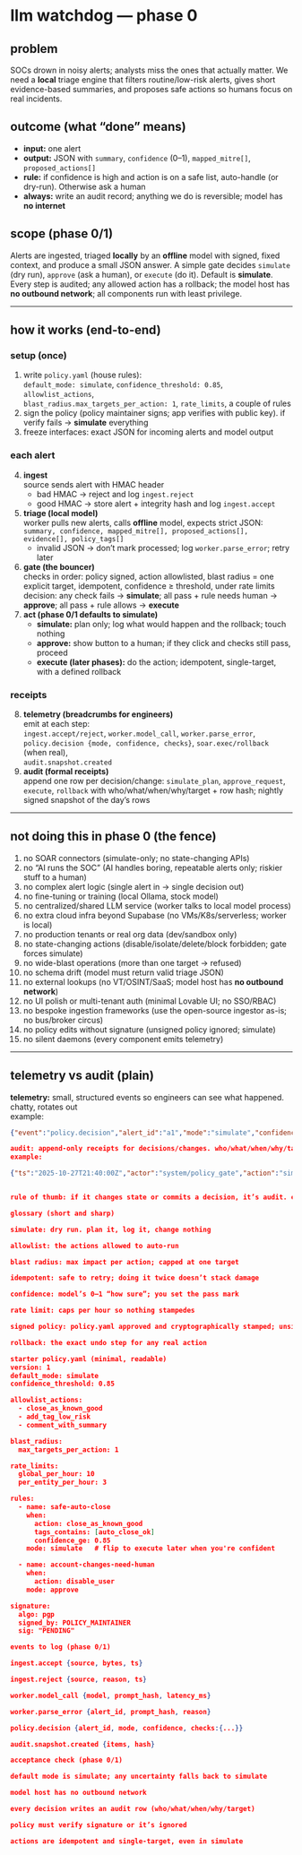 # llm watchdog — phase 0

## problem
SOCs drown in noisy alerts; analysts miss the ones that actually matter. We need a **local** triage engine that filters routine/low-risk alerts, gives short evidence-based summaries, and proposes safe actions so humans focus on real incidents.

## outcome (what “done” means)
- **input:** one alert  
- **output:** JSON with `summary`, `confidence` (0–1), `mapped_mitre[]`, `proposed_actions[]`  
- **rule:** if confidence is high and action is on a safe list, auto-handle (or dry-run). Otherwise ask a human  
- **always:** write an audit record; anything we do is reversible; model has **no internet**

## scope (phase 0/1)
Alerts are ingested, triaged **locally** by an **offline** model with signed, fixed context, and produce a small JSON answer. A simple gate decides `simulate` (dry run), `approve` (ask a human), or `execute` (do it). Default is **simulate**. Every step is audited; any allowed action has a rollback; the model host has **no outbound network**; all components run with least privilege.

---

## how it works (end-to-end)

### setup (once)
1. write `policy.yaml` (house rules):  
   `default_mode: simulate`, `confidence_threshold: 0.85`, `allowlist_actions`,  
   `blast_radius.max_targets_per_action: 1`, `rate_limits`, a couple of rules
2. sign the policy (policy maintainer signs; app verifies with public key). if verify fails → **simulate** everything
3. freeze interfaces: exact JSON for incoming alerts and model output

### each alert
4. **ingest**  
   source sends alert with HMAC header  
   - bad HMAC → reject and log `ingest.reject`  
   - good HMAC → store alert + integrity hash and log `ingest.accept`
5. **triage (local model)**  
   worker pulls new alerts, calls **offline** model, expects strict JSON:  
   `summary, confidence, mapped_mitre[], proposed_actions[], evidence[], policy_tags[]`  
   - invalid JSON → don’t mark processed; log `worker.parse_error`; retry later
6. **gate (the bouncer)**  
   checks in order: policy signed, action allowlisted, blast radius = one explicit target, idempotent, confidence ≥ threshold, under rate limits  
   decision: any check fails → **simulate**; all pass + rule needs human → **approve**; all pass + rule allows → **execute**
7. **act (phase 0/1 defaults to simulate)**  
   - **simulate:** plan only; log what would happen and the rollback; touch nothing  
   - **approve:** show button to a human; if they click and checks still pass, proceed  
   - **execute (later phases):** do the action; idempotent, single-target, with a defined rollback

### receipts
8. **telemetry (breadcrumbs for engineers)**  
   emit at each step:  
   `ingest.accept/reject`, `worker.model_call`, `worker.parse_error`,  
   `policy.decision {mode, confidence, checks}`, `soar.exec/rollback` (when real),  
   `audit.snapshot.created`
9. **audit (formal receipts)**  
   append one row per decision/change: `simulate_plan`, `approve_request`, `execute`, `rollback` with who/what/when/why/target + row hash; nightly signed snapshot of the day’s rows

---

## not doing this in phase 0 (the fence)
1. no SOAR connectors (simulate-only; no state-changing APIs)  
2. no “AI runs the SOC” (AI handles boring, repeatable alerts only; riskier stuff to a human)  
3. no complex alert logic (single alert in → single decision out)  
4. no fine-tuning or training (local Ollama, stock model)  
5. no centralized/shared LLM service (worker talks to local model process)  
6. no extra cloud infra beyond Supabase (no VMs/K8s/serverless; worker is local)  
7. no production tenants or real org data (dev/sandbox only)  
8. no state-changing actions (disable/isolate/delete/block forbidden; gate forces simulate)  
9. no wide-blast operations (more than one target → refused)  
10. no schema drift (model must return valid triage JSON)  
11. no external lookups (no VT/OSINT/SaaS; model host has **no outbound network**)  
12. no UI polish or multi-tenant auth (minimal Lovable UI; no SSO/RBAC)  
13. no bespoke ingestion frameworks (use the open-source ingestor as-is; no bus/broker circus)  
14. no policy edits without signature (unsigned policy ignored; simulate)  
15. no silent daemons (every component emits telemetry)

---

## telemetry vs audit (plain)
**telemetry:** small, structured events so engineers can see what happened. chatty, rotates out  
example:
```json
{"event":"policy.decision","alert_id":"a1","mode":"simulate","confidence":0.92,"checks":{"allowlisted":true,"blast_radius_ok":true}}

audit: append-only receipts for decisions/changes. who/what/when/why/target, tamper-evident
example:

{"ts":"2025-10-27T21:40:00Z","actor":"system/policy_gate","action":"simulate_plan","obj":"alert:a1","details":{"rule":"auto-close-benign","confidence":0.92,"proposed_action":{"action":"close_alert","target":"alert:a1"},"rollback":{"action":"reopen_alert","target":"alert:a1"}}}


rule of thumb: if it changes state or commits a decision, it’s audit. everything else useful to see is telemetry.

glossary (short and sharp)

simulate: dry run. plan it, log it, change nothing

allowlist: the actions allowed to auto-run

blast radius: max impact per action; capped at one target

idempotent: safe to retry; doing it twice doesn’t stack damage

confidence: model’s 0–1 “how sure”; you set the pass mark

rate limit: caps per hour so nothing stampedes

signed policy: policy.yaml approved and cryptographically stamped; unsigned = simulate all

rollback: the exact undo step for any real action

starter policy.yaml (minimal, readable)
version: 1
default_mode: simulate
confidence_threshold: 0.85

allowlist_actions:
  - close_as_known_good
  - add_tag_low_risk
  - comment_with_summary

blast_radius:
  max_targets_per_action: 1

rate_limits:
  global_per_hour: 10
  per_entity_per_hour: 3

rules:
  - name: safe-auto-close
    when:
      action: close_as_known_good
      tags_contains: [auto_close_ok]
      confidence_ge: 0.85
    mode: simulate   # flip to execute later when you're confident

  - name: account-changes-need-human
    when:
      action: disable_user
    mode: approve

signature:
  algo: pgp
  signed_by: POLICY_MAINTAINER
  sig: "PENDING"

events to log (phase 0/1)

ingest.accept {source, bytes, ts}

ingest.reject {source, reason, ts}

worker.model_call {model, prompt_hash, latency_ms}

worker.parse_error {alert_id, prompt_hash, reason}

policy.decision {alert_id, mode, confidence, checks:{...}}

audit.snapshot.created {items, hash}

acceptance check (phase 0/1)

default mode is simulate; any uncertainty falls back to simulate

model host has no outbound network

every decision writes an audit row (who/what/when/why/target)

policy must verify signature or it’s ignored

actions are idempotent and single-target, even in simulate

